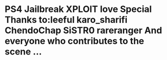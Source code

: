 # PS4 Jailbreak XPLOIT love  Special Thanks to:leeful karo_sharifi ChendoChap SiSTR0 rareranger And everyone who contributes to the scene ...
